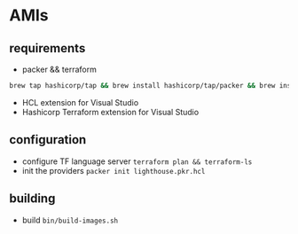 # AMIs

## requirements
- packer && terraform
```bash
brew tap hashicorp/tap && brew install hashicorp/tap/packer && brew install hashicorp/tap/terraform
```
- HCL extension for Visual Studio
- Hashicorp Terraform extension for Visual Studio

## configuration
- configure TF language server `terraform plan && terraform-ls`
- init the providers `packer init lighthouse.pkr.hcl`

## building
- build `bin/build-images.sh`
